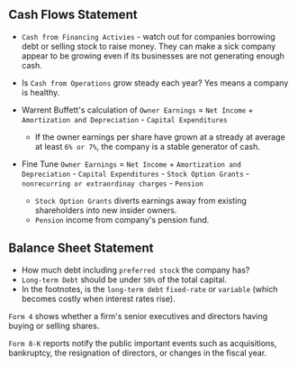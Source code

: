 ## Cash Flows Statement

* `Cash from Financing Activies` - watch out for companies borrowing debt or selling stock to raise money. They can make a sick company appear to be growing even if its businesses are not generating enough cash.
* Is `Cash from Operations` grow steady each year? Yes means a company is healthy.
* Warrent Buffett's calculation of `Owner Earnings` = `Net Income` + `Amortization and Depreciation` - `Capital Expenditures`

    * If the owner earnings per share have grown at a stready at average at least `6% or 7%`, the company is a stable generator of cash.

* Fine Tune `Owner Earnings` = `Net Income` + `Amortization and Depreciation` - `Capital Expenditures` - `Stock Option Grants` - `nonrecurring or extraordinay charges` - `Pension`
        
    * `Stock Option Grants` diverts earnings away from existing shareholders into new insider owners.
    * `Pension` income from company's pension fund.

## Balance Sheet Statement

* How much debt including `preferred stock` the company has?
* `Long-term Debt` should be under `50%` of the total capital.
* In the footnotes, is the `long-term debt` `fixed-rate` or `variable` (which becomes costly when interest rates rise).

`Form 4` shows whether a firm's senior executives and directors having buying or selling shares.

`Form 8-K` reports notify the public important events such as acquisitions, bankruptcy, the resignation of directors, or changes in the fiscal year.


